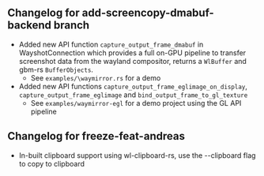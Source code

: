 ## Changelog for add-screencopy-dmabuf-backend branch
- Added new API function `capture_output_frame_dmabuf` in WayshotConnection which provides a full on-GPU pipeline to transfer screenshot data from the wayland compositor, returns a `WlBuffer` and gbm-rs `BufferObjects`.
	- See `examples/\waymirror.rs` for a demo
- Added new API functions `capture_output_frame_eglimage_on_display`, `capture_output_frame_eglimage` and `bind_output_frame_to_gl_texture`
	- See `examples/waymirror-egl` for a demo project using the GL API pipeline
## Changelog for freeze-feat-andreas
- In-built clipboard support using wl-clipboard-rs, use the --clipboard flag to copy to clipboard